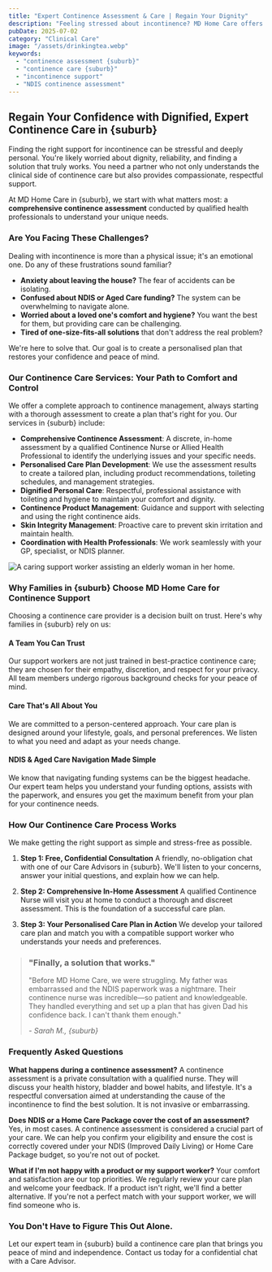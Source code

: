 ```yaml
---
title: "Expert Continence Assessment & Care | Regain Your Dignity"
description: "Feeling stressed about incontinence? MD Home Care offers expert continence assessments and personalised care plans in {suburb} to help you or a loved one regain confidence and live with dignity. NDIS & Aged Care."
pubDate: 2025-07-02
category: "Clinical Care"
image: "/assets/drinkingtea.webp"
keywords:
  - "continence assessment {suburb}"
  - "continence care {suburb}"
  - "incontinence support"
  - "NDIS continence assessment"
---
```


## Regain Your Confidence with Dignified, Expert Continence Care in {suburb}

Finding the right support for incontinence can be stressful and deeply personal. You're likely worried about dignity, reliability, and finding a solution that truly works. You need a partner who not only understands the clinical side of continence care but also provides compassionate, respectful support.

At MD Home Care in {suburb}, we start with what matters most: a **comprehensive continence assessment** conducted by qualified health professionals to understand your unique needs.

### Are You Facing These Challenges?

Dealing with incontinence is more than a physical issue; it's an emotional one. Do any of these frustrations sound familiar?

*   **Anxiety about leaving the house?** The fear of accidents can be isolating.
*   **Confused about NDIS or Aged Care funding?** The system can be overwhelming to navigate alone.
*   **Worried about a loved one's comfort and hygiene?** You want the best for them, but providing care can be challenging.
*   **Tired of one-size-fits-all solutions** that don't address the real problem?

We're here to solve that. Our goal is to create a personalised plan that restores your confidence and peace of mind.

### Our Continence Care Services: Your Path to Comfort and Control

We offer a complete approach to continence management, always starting with a thorough assessment to create a plan that's right for you. Our services in {suburb} include:

*   **Comprehensive Continence Assessment**: A discrete, in-home assessment by a qualified Continence Nurse or Allied Health Professional to identify the underlying issues and your specific needs.
*   **Personalised Care Plan Development**: We use the assessment results to create a tailored plan, including product recommendations, toileting schedules, and management strategies.
*   **Dignified Personal Care**: Respectful, professional assistance with toileting and hygiene to maintain your comfort and dignity.
*   **Continence Product Management**: Guidance and support with selecting and using the right continence aids.
*   **Skin Integrity Management**: Proactive care to prevent skin irritation and maintain health.
*   **Coordination with Health Professionals**: We work seamlessly with your GP, specialist, or NDIS planner.

![A caring support worker assisting an elderly woman in her home.](/assets/grandma.webp)

### Why Families in {suburb} Choose MD Home Care for Continence Support

Choosing a continence care provider is a decision built on trust. Here's why families in {suburb} rely on us:

#### A Team You Can Trust
Our support workers are not just trained in best-practice continence care; they are chosen for their empathy, discretion, and respect for your privacy. All team members undergo rigorous background checks for your peace of mind.

#### Care That's All About You
We are committed to a person-centered approach. Your care plan is designed around your lifestyle, goals, and personal preferences. We listen to what you need and adapt as your needs change.

#### NDIS & Aged Care Navigation Made Simple
We know that navigating funding systems can be the biggest headache. Our expert team helps you understand your funding options, assists with the paperwork, and ensures you get the maximum benefit from your plan for your continence needs.

### How Our Continence Care Process Works

We make getting the right support as simple and stress-free as possible.

1.  **Step 1: Free, Confidential Consultation**
    A friendly, no-obligation chat with one of our Care Advisors in {suburb}. We'll listen to your concerns, answer your initial questions, and explain how we can help.

2.  **Step 2: Comprehensive In-Home Assessment**
    A qualified Continence Nurse will visit you at home to conduct a thorough and discreet assessment. This is the foundation of a successful care plan.

3.  **Step 3: Your Personalised Care Plan in Action**
    We develop your tailored care plan and match you with a compatible support worker who understands your needs and preferences.

> ### "Finally, a solution that works."
>
> "Before MD Home Care, we were struggling. My father was embarrassed and the NDIS paperwork was a nightmare. Their continence nurse was incredible—so patient and knowledgeable. They handled everything and set up a plan that has given Dad his confidence back. I can't thank them enough."
>
> *- Sarah M., {suburb}*

### Frequently Asked Questions

**What happens during a continence assessment?**
A continence assessment is a private consultation with a qualified nurse. They will discuss your health history, bladder and bowel habits, and lifestyle. It's a respectful conversation aimed at understanding the cause of the incontinence to find the best solution. It is not invasive or embarrassing.

**Does NDIS or a Home Care Package cover the cost of an assessment?**
Yes, in most cases. A continence assessment is considered a crucial part of your care. We can help you confirm your eligibility and ensure the cost is correctly covered under your NDIS (Improved Daily Living) or Home Care Package budget, so you're not out of pocket.

**What if I'm not happy with a product or my support worker?**
Your comfort and satisfaction are our top priorities. We regularly review your care plan and welcome your feedback. If a product isn't right, we'll find a better alternative. If you're not a perfect match with your support worker, we will find someone who is.

### You Don't Have to Figure This Out Alone.

Let our expert team in {suburb} build a continence care plan that brings you peace of mind and independence. Contact us today for a confidential chat with a Care Advisor. 